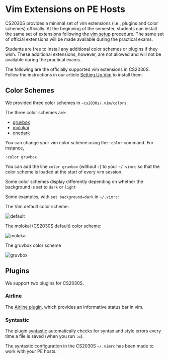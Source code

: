 # Vim Extensions on PE Hosts

CS2030S provides a minimal set of vim extensions (i.e., plugins and color schemes) officially.  At the beginning of the semester, students can install the same set of extensions following the [vim setup](setup.md) procedure.
The same set of official extensions will be made available during the practical exams.

Students are free to install any additional color schemes or plugins if they wish.  These additional extensions, however, are not allowed and will not be available during the practical exams.

The following are the officially supported vim extensions in CS2030S.  Follow the instructions in our article [Setting Up Vim](setup.md) to install them.

## Color Schemes

We provided three color schemes in `~cs2030s/.vim/colors`.


The three color schemes are:

- [gruvbox](https://github.com/morhetz/gruvbox)
- [molokai](https://github.com/tomasr/molokai)
- [onedark](https://github.com/joshdick/onedark.vim)

You can change your vim color scheme using the `:color` command.  For instance,

```
:color gruvbox
```

You can add the line `color gruvbox` (without `:`) to your `~/.vimrc` so that the color scheme is loaded at the start of every vim session.

Some color schemes display differently depending on whether the background is set to `dark` or `light`

Some examples, with `set background=dark` in `~/.vimrc`:

The Vim default color scheme:

![default](figures/color-scheme-default.png)

The molokai (CS2030S default) color scheme:

![molokai](figures/color-scheme-molokai.png)

The gruvbox color scheme 

![gruvbox](figures/color-scheme-gruvbox.png)

## Plugins

We support two plugins for CS2030S.

### Airline
The [Airline plugin](https://vimawesome.com/plugin/vim-airline-superman), which provides an informative status bar in vim.

### Syntastic
The plugin [syntastic](https://github.com/vim-syntastic/syntastic) automatically checks for syntax and style errors every time a file is saved (when you run `:w`).

The syntastic configuration in the CS2030S `~/.vimrc` has been made to work with your PE hosts.
